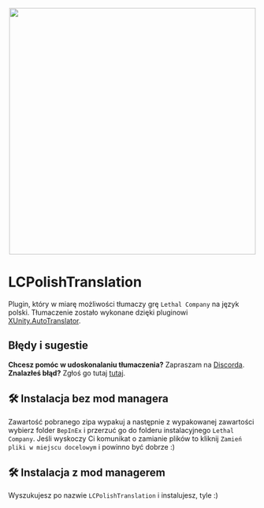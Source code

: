 <p align="center">
<kbd><img src="https://i.imgur.com/MzJPDNt.png" height="500"/></kbd>
</p>

# LCPolishTranslation
Plugin, który w miarę możliwości tłumaczy grę `Lethal Company` na język polski.
Tłumaczenie zostało wykonane dzięki pluginowi [XUnity.AutoTranslator](https://github.com/bbepis/XUnity.AutoTranslator).

## Błędy i sugestie
**Chcesz pomóc w udoskonalaniu tłumaczenia?**
Zapraszam na [Discorda](https://discord.gg/GAXjKqqHD2).
**Znalazłeś błąd?**
Zgłoś go tutaj [tutaj](https://github.com/Dironikkk/smiercionosna-firma/issues).

## 🛠 Instalacja bez mod managera
Zawartość pobranego zipa wypakuj a następnie z wypakowanej zawartości wybierz folder `BepInEx` i przerzuć go do folderu instalacyjnego `Lethal Company`. Jeśli wyskoczy Ci komunikat o zamianie plików to kliknij `Zamień pliki w miejscu docelowym` i powinno być dobrze :)

## 🛠 Instalacja z mod managerem
Wyszukujesz po nazwie `LCPolishTranslation` i instalujesz, tyle :)